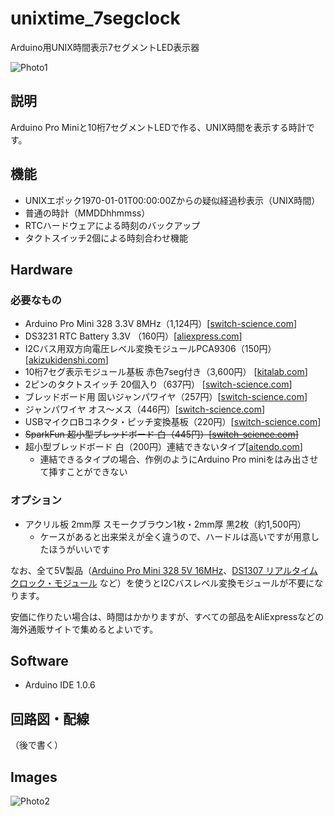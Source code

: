 # unixtime_7segclock

Arduino用UNIX時間表示7セグメントLED表示器

![Photo1](https://github.com/CLCL/unixtime_7segclock/wiki/images/img_1056_720.jpg)

## 説明

Arduino Pro Miniと10桁7セグメントLEDで作る、UNIX時間を表示する時計です。

## 機能

* UNIXエポック1970-01-01T00:00:00Zからの疑似経過秒表示（UNIX時間）
* 普通の時計（MMDDhhmmss）
* RTCハードウェアによる時刻のバックアップ
* タクトスイッチ2個による時刻合わせ機能

## Hardware

### 必要なもの

* Arduino Pro Mini 328 3.3V 8MHz（1,124円）[[switch-science.com](http://www.switch-science.com/catalog/876/)]
* DS3231 RTC Battery 3.3V （160円）[[aliexpress.com](http://www.aliexpress.com/snapshot/6174388492.html)]
* I2Cバス用双方向電圧レベル変換モジュールPCA9306（150円）[[akizukidenshi.com](http://akizukidenshi.com/catalog/g/gM-05452)]
* 10桁7セグ表示モジュール基板 赤色7seg付き（3,600円） [[kitalab.com](http://store.kitalab.com/p_segmod.html)]
* 2ピンのタクトスイッチ 20個入り（637円） [[switch-science.com](http://www.switch-science.com/catalog/1706/)]
* ブレッドボード用 固いジャンパワイヤ（257円）[[switch-science.com](http://www.switch-science.com/catalog/314/)]
* ジャンパワイヤ オス～メス（446円）[[switch-science.com](http://www.switch-science.com/catalog/209/)]
* USBマイクロBコネクタ・ピッチ変換基板（220円）[[switch-science.com](http://www.switch-science.com/catalog/1599/)]
* ~~SparkFun 超小型ブレッドボード 白（445円）[[switch-science.com](http://www.switch-science.com/catalog/1475/)]~~
* 超小型ブレッドボード 白（200円）連結できないタイプ[[aitendo.com](http://www.aitendo.com/product/2015)]
  - 連結できるタイプの場合、作例のようにArduino Pro miniをはみ出させて挿すことができない

### オプション

* アクリル板 2mm厚 スモークブラウン1枚・2mm厚 黒2枚（約1,500円）
  - ケースがあると出来栄えが全く違うので、ハードルは高いですが用意したほうがいいです

なお、全て5V製品（[Arduino Pro Mini 328 5V 16MHz](http://www.switch-science.com/catalog/946/)、[DS1307 リアルタイムクロック・モジュール](http://www.switch-science.com/catalog/1726/) など）を使うとI2Cバスレベル変換モジュールが不要になります。

安価に作りたい場合は、時間はかかりますが、すべての部品をAliExpressなどの海外通販サイトで集めるとよいです。

## Software

* Arduino IDE 1.0.6

## 回路図・配線

（後で書く）

## Images

![Photo2](https://github.com/CLCL/unixtime_7segclock/wiki/images/img_1058_720.jpg)
